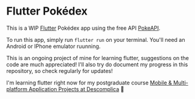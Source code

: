 # Flutter Pokédex

This is a WIP [Flutter](https://flutter.dev/) Pokédex app using the free API [PokeAPI](https://pokeapi.co/).

To run this app, simply run `flutter run` on your terminal. You'll need an Android or IPhone emulator ruunning.

This is an ongoing project of mine for learning flutter, suggestions on the code are much appreciated! 
I'll also try do document my progress in this repository, so check regularly for updates!

I'm learning flutter right now for my postgraduate course [Mobile & Multi-platform Application Projects at Descomplica](https://descomplica.com.br/pos-graduacao/tecnologia/pos-em-projetos-de-aplicativos-moveis-multiplataforma/) 💚
